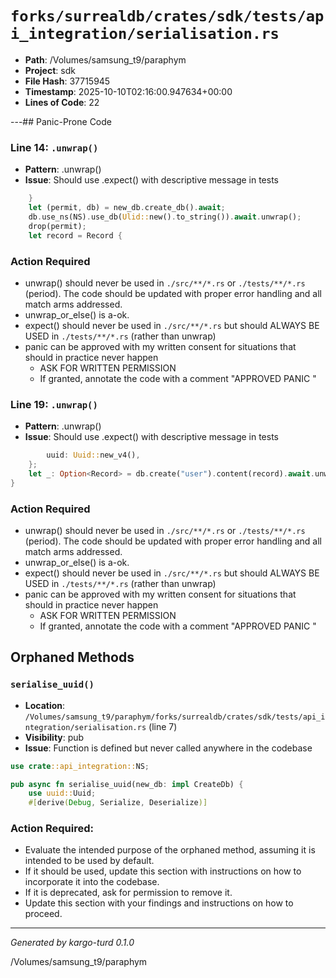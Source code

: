 # `forks/surrealdb/crates/sdk/tests/api_integration/serialisation.rs`

- **Path**: /Volumes/samsung_t9/paraphym
- **Project**: sdk
- **File Hash**: 37715945  
- **Timestamp**: 2025-10-10T02:16:00.947634+00:00  
- **Lines of Code**: 22

---## Panic-Prone Code


### Line 14: `.unwrap()`

- **Pattern**: .unwrap()
- **Issue**: Should use .expect() with descriptive message in tests

```rust
	}
	let (permit, db) = new_db.create_db().await;
	db.use_ns(NS).use_db(Ulid::new().to_string()).await.unwrap();
	drop(permit);
	let record = Record {
```

### Action Required

- unwrap() should never be used in `./src/**/*.rs` or `./tests/**/*.rs` (period). The code should be updated with proper error handling and all match arms addressed.
- unwrap_or_else() is a-ok. 
- expect() should never be used in `./src/**/*.rs` but should ALWAYS BE USED in `./tests/**/*.rs` (rather than unwrap)
- panic can be approved with my written consent for situations that should in practice never happen  
  - ASK FOR WRITTEN PERMISSION
  - If granted, annotate the code with a comment "APPROVED PANIC "


### Line 19: `.unwrap()`

- **Pattern**: .unwrap()
- **Issue**: Should use .expect() with descriptive message in tests

```rust
		uuid: Uuid::new_v4(),
	};
	let _: Option<Record> = db.create("user").content(record).await.unwrap();
}

```

### Action Required

- unwrap() should never be used in `./src/**/*.rs` or `./tests/**/*.rs` (period). The code should be updated with proper error handling and all match arms addressed.
- unwrap_or_else() is a-ok. 
- expect() should never be used in `./src/**/*.rs` but should ALWAYS BE USED in `./tests/**/*.rs` (rather than unwrap)
- panic can be approved with my written consent for situations that should in practice never happen  
  - ASK FOR WRITTEN PERMISSION
  - If granted, annotate the code with a comment "APPROVED PANIC "

## Orphaned Methods


### `serialise_uuid()`

- **Location**: `/Volumes/samsung_t9/paraphym/forks/surrealdb/crates/sdk/tests/api_integration/serialisation.rs` (line 7)
- **Visibility**: pub
- **Issue**: Function is defined but never called anywhere in the codebase

```rust
use crate::api_integration::NS;

pub async fn serialise_uuid(new_db: impl CreateDb) {
	use uuid::Uuid;
	#[derive(Debug, Serialize, Deserialize)]
```

### Action Required:

- Evaluate the intended purpose of the orphaned method, assuming it is intended to be used by default.
- If it should be used, update this section with instructions on how to incorporate it into the codebase.
- If it is deprecated, ask for permission to remove it.
- Update this section with your findings and instructions on how to proceed.

---

*Generated by kargo-turd 0.1.0*

/Volumes/samsung_t9/paraphym